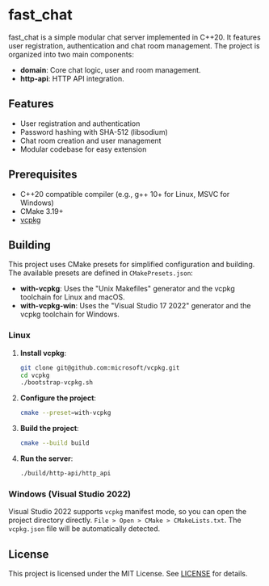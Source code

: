 # fast_chat

fast_chat is a simple modular chat server implemented in C++20. It features user registration, authentication and chat room management. The project is organized into two main components:

- **domain**: Core chat logic, user and room management.
- **http-api**: HTTP API integration.

## Features

- User registration and authentication
- Password hashing with SHA-512 (libsodium)
- Chat room creation and user management
- Modular codebase for easy extension

## Prerequisites

- C++20 compatible compiler (e.g., g++ 10+ for Linux, MSVC for Windows)
- CMake 3.19+
- [vcpkg](https://github.com/microsoft/vcpkg)

## Building

This project uses CMake presets for simplified configuration and building. The available presets are defined in `CMakePresets.json`:

- **with-vcpkg**: Uses the "Unix Makefiles" generator and the vcpkg toolchain for Linux and macOS.
- **with-vcpkg-win**: Uses the "Visual Studio 17 2022" generator and the vcpkg toolchain for Windows.

### Linux

1. **Install vcpkg**:

    ```sh
    git clone git@github.com:microsoft/vcpkg.git
    cd vcpkg
    ./bootstrap-vcpkg.sh
    ```

2. **Configure the project**:

    ```sh
    cmake --preset=with-vcpkg
    ```

3. **Build the project**:

    ```sh
    cmake --build build
    ```

4. **Run the server**:

    ```sh
    ./build/http-api/http_api
    ```

### Windows (Visual Studio 2022)

Visual Studio 2022 supports `vcpkg` manifest mode, so you can open the project directory directly. `File > Open > CMake > CMakeLists.txt`. 
The `vcpkg.json` file will be automatically detected.


## License

This project is licensed under the MIT License. See [LICENSE](LICENSE) for details.